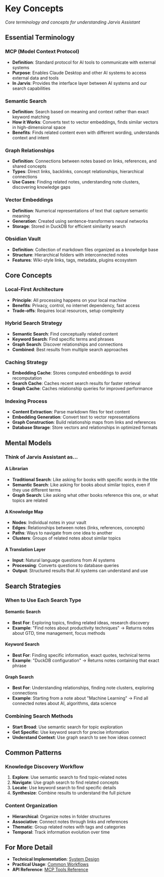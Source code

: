 # Key Concepts

*Core terminology and concepts for understanding Jarvis Assistant*

## Essential Terminology

### MCP (Model Context Protocol)
- **Definition**: Standard protocol for AI tools to communicate with external systems
- **Purpose**: Enables Claude Desktop and other AI systems to access external data and tools
- **In Jarvis**: Provides the interface layer between AI systems and our search capabilities

### Semantic Search
- **Definition**: Search based on meaning and context rather than exact keyword matching
- **How it Works**: Converts text to vector embeddings, finds similar vectors in high-dimensional space
- **Benefits**: Finds related content even with different wording, understands context and intent

### Graph Relationships
- **Definition**: Connections between notes based on links, references, and shared concepts
- **Types**: Direct links, backlinks, concept relationships, hierarchical connections
- **Use Cases**: Finding related notes, understanding note clusters, discovering knowledge gaps

### Vector Embeddings
- **Definition**: Numerical representations of text that capture semantic meaning
- **Generation**: Created using sentence-transformers neural networks
- **Storage**: Stored in DuckDB for efficient similarity search

### Obsidian Vault
- **Definition**: Collection of markdown files organized as a knowledge base
- **Structure**: Hierarchical folders with interconnected notes
- **Features**: Wiki-style links, tags, metadata, plugins ecosystem

## Core Concepts

### Local-First Architecture
- **Principle**: All processing happens on your local machine
- **Benefits**: Privacy, control, no internet dependency, fast access
- **Trade-offs**: Requires local resources, setup complexity

### Hybrid Search Strategy
- **Semantic Search**: Find conceptually related content
- **Keyword Search**: Find specific terms and phrases
- **Graph Search**: Discover relationships and connections
- **Combined**: Best results from multiple search approaches

### Caching Strategy
- **Embedding Cache**: Stores computed embeddings to avoid recomputation
- **Search Cache**: Caches recent search results for faster retrieval
- **Graph Cache**: Caches relationship queries for improved performance

### Indexing Process
- **Content Extraction**: Parse markdown files for text content
- **Embedding Generation**: Convert text to vector representations
- **Graph Construction**: Build relationship maps from links and references
- **Database Storage**: Store vectors and relationships in optimized formats

## Mental Models

### Think of Jarvis Assistant as...

#### A Librarian
- **Traditional Search**: Like asking for books with specific words in the title
- **Semantic Search**: Like asking for books about similar topics, even if they use different terms
- **Graph Search**: Like asking what other books reference this one, or what topics are related

#### A Knowledge Map
- **Nodes**: Individual notes in your vault
- **Edges**: Relationships between notes (links, references, concepts)
- **Paths**: Ways to navigate from one idea to another
- **Clusters**: Groups of related notes about similar topics

#### A Translation Layer
- **Input**: Natural language questions from AI systems
- **Processing**: Converts questions to database queries
- **Output**: Structured results that AI systems can understand and use

## Search Strategies

### When to Use Each Search Type

#### Semantic Search
- **Best For**: Exploring topics, finding related ideas, research discovery
- **Example**: "Find notes about productivity techniques" → Returns notes about GTD, time management, focus methods

#### Keyword Search
- **Best For**: Finding specific information, exact quotes, technical terms
- **Example**: "DuckDB configuration" → Returns notes containing that exact phrase

#### Graph Search
- **Best For**: Understanding relationships, finding note clusters, exploring connections
- **Example**: Starting from a note about "Machine Learning" → Find all connected notes about AI, algorithms, data science

### Combining Search Methods
- **Start Broad**: Use semantic search for topic exploration
- **Get Specific**: Use keyword search for precise information
- **Understand Context**: Use graph search to see how ideas connect

## Common Patterns

### Knowledge Discovery Workflow
1. **Explore**: Use semantic search to find topic-related notes
2. **Navigate**: Use graph search to find related concepts
3. **Locate**: Use keyword search to find specific details
4. **Synthesize**: Combine results to understand the full picture

### Content Organization
- **Hierarchical**: Organize notes in folder structures
- **Associative**: Connect notes through links and references
- **Thematic**: Group related notes with tags and categories
- **Temporal**: Track information evolution over time

## For More Detail

- **Technical Implementation**: [System Design](../02-architecture/data-flow.md)
- **Practical Usage**: [Common Workflows](../04-usage/common-workflows.md)
- **API Reference**: [MCP Tools Reference](../06-reference/api-reference.md)